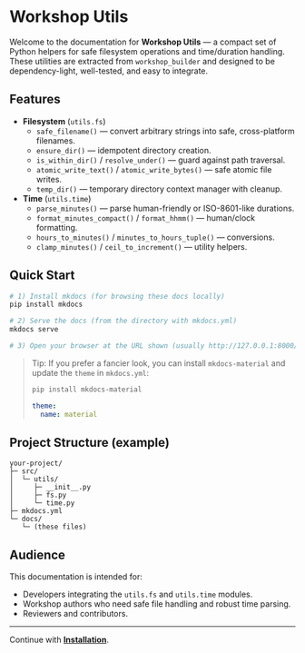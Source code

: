 # Workshop Utils

Welcome to the documentation for **Workshop Utils** — a compact set of Python helpers for safe filesystem operations and time/duration handling.
These utilities are extracted from `workshop_builder` and designed to be dependency-light, well-tested, and easy to integrate.

## Features

- **Filesystem** (`utils.fs`)
  - `safe_filename()` — convert arbitrary strings into safe, cross-platform filenames.
  - `ensure_dir()` — idempotent directory creation.
  - `is_within_dir()` / `resolve_under()` — guard against path traversal.
  - `atomic_write_text()` / `atomic_write_bytes()` — safe atomic file writes.
  - `temp_dir()` — temporary directory context manager with cleanup.
- **Time** (`utils.time`)
  - `parse_minutes()` — parse human-friendly or ISO-8601-like durations.
  - `format_minutes_compact()` / `format_hhmm()` — human/clock formatting.
  - `hours_to_minutes()` / `minutes_to_hours_tuple()` — conversions.
  - `clamp_minutes()` / `ceil_to_increment()` — utility helpers.

## Quick Start

```bash
# 1) Install mkdocs (for browsing these docs locally)
pip install mkdocs

# 2) Serve the docs (from the directory with mkdocs.yml)
mkdocs serve

# 3) Open your browser at the URL shown (usually http://127.0.0.1:8000/)
```

> Tip: If you prefer a fancier look, you can install `mkdocs-material` and update the `theme` in `mkdocs.yml`:
>
> ```bash
> pip install mkdocs-material
> ```
>
> ```yaml
> theme:
>   name: material
> ```

## Project Structure (example)

```
your-project/
├─ src/
│  └─ utils/
│     ├─ __init__.py
│     ├─ fs.py
│     └─ time.py
├─ mkdocs.yml
└─ docs/
   └─ (these files)
```

## Audience

This documentation is intended for:
- Developers integrating the `utils.fs` and `utils.time` modules.
- Workshop authors who need safe file handling and robust time parsing.
- Reviewers and contributors.

---

Continue with **[Installation](installation.md)**.

